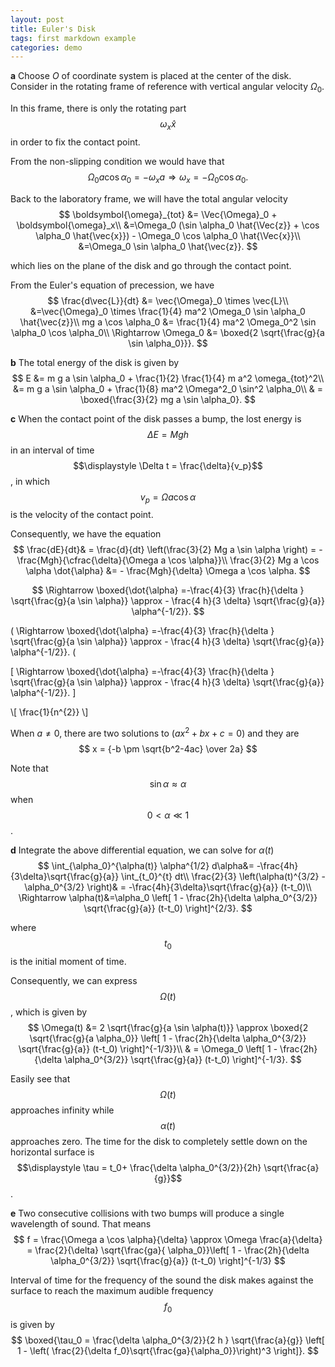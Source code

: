 ```yaml
---
layout: post
title: Euler's Disk
tags: first markdown example
categories: demo
---
```


 <script type="text/x-mathjax-config">
    MathJax.Hub.Config({
      tex2jax: {
        skipTags: ['script', 'noscript', 'style', 'textarea', 'pre'],
        inlineMath: [['$','$']]
      }
    });
  </script>
  <script src="https://cdn.mathjax.org/mathjax/latest/MathJax.js?config=TeX-AMS-MML_HTMLorMML" type="text/javascript"></script>



**a** Choose $O$ of coordinate system is placed at the center of the disk. Consider in the rotating frame of reference with vertical angular velocity $\Omega_0$.

In this frame, there is only the rotating part $$\omega_x \hat{x}$$ in order to fix the contact point. 

From the non-slipping condition we would have that
$$
    \Omega_0 a \cos \alpha_0 = - \omega_x a \Rightarrow \omega_x = -\Omega_0 \cos \alpha_0.
$$

Back to the laboratory frame, we will have the total angular velocity
$$
        \boldsymbol{\omega}_{tot} &= \Vec{\Omega}_0 + \boldsymbol{\omega}_x\\
        &=\Omega_0 (\sin \alpha_0 \hat{\Vec{z}} + \cos \alpha_0 \hat{\vec{x}}) - \Omega_0 \cos \alpha_0 \hat{\Vec{x}}\\
        &=\Omega_0 \sin \alpha_0 \hat{\vec{z}}.
$$

which lies on the plane of the disk and go through the contact point.

From the Euler's equation of precession, we have
$$
    \frac{d\vec{L}}{dt}  &= \vec{\Omega}_0 \times \vec{L}\\
    &=\vec{\Omega}_0 \times \frac{1}{4} ma^2 \Omega_0 \sin \alpha_0 \hat{\vec{z}}\\
    mg a \cos \alpha_0 &= \frac{1}{4} ma^2 \Omega_0^2 \sin \alpha_0 \cos \alpha_0\\
\Rightarrow \Omega_0 &= \boxed{2 \sqrt{\frac{g}{a \sin \alpha_0}}}.
$$

**b** The total energy of the disk is given by 
$$
        E &= m g a \sin \alpha_0 + \frac{1}{2} \frac{1}{4} m a^2 \omega_{tot}^2\\
        &=  m g a \sin \alpha_0 + \frac{1}{8} ma^2 \Omega^2_0 \sin^2 \alpha_0\\
        & = \boxed{\frac{3}{2} mg a \sin \alpha_0}.
$$

**c** When the contact point of the disk passes a bump, the lost energy is $$ \Delta E = M g h $$ in an interval of time $$\displaystyle \Delta t = \frac{\delta}{v_p}$$, in which $$v_p = \Omega a \cos \alpha$$ is the velocity of the contact point.

Consequently, we have the equation
$$
     \frac{dE}{dt}& = \frac{d}{dt} \left(\frac{3}{2} Mg a \sin \alpha \right) = - \frac{Mgh}{\cfrac{\delta}{\Omega a \cos \alpha}}\\
    \frac{3}{2} Mg a \cos \alpha \dot{\alpha} &= - \frac{Mgh}{\delta} \Omega a \cos \alpha.
$$

$$
         \Rightarrow \boxed{\dot{\alpha} =-\frac{4}{3} \frac{h}{\delta } \sqrt{\frac{g}{a \sin \alpha}} \approx - \frac{4 h}{3 \delta} \sqrt{\frac{g}{a}} \alpha^{-1/2}}. 
$$

\(
         \Rightarrow \boxed{\dot{\alpha} =-\frac{4}{3} \frac{h}{\delta } \sqrt{\frac{g}{a \sin \alpha}} \approx - \frac{4 h}{3 \delta} \sqrt{\frac{g}{a}} \alpha^{-1/2}}. 
\(

\[
         \Rightarrow \boxed{\dot{\alpha} =-\frac{4}{3} \frac{h}{\delta } \sqrt{\frac{g}{a \sin \alpha}} \approx - \frac{4 h}{3 \delta} \sqrt{\frac{g}{a}} \alpha^{-1/2}}. 
\]

\\[ \frac{1}{n^{2}} \\]

When $a \ne 0$, there are two solutions to $(ax^2 + bx + c = 0)$ and they are 
$$ x = {-b \pm \sqrt{b^2-4ac} \over 2a} $$

Note that $$\sin \alpha \approx \alpha$$ when $$0<\alpha \ll 1$$.



**d** Integrate the above differential equation, we can solve for $\alpha (t)$
$$
       \int_{\alpha_0}^{\alpha(t)} \alpha^{1/2} d\alpha&= -\frac{4h}{3\delta}\sqrt{\frac{g}{a}} \int_{t_0}^{t} dt\\
       \frac{2}{3} \left(\alpha(t)^{3/2} - \alpha_0^{3/2} \right)& = -\frac{4h}{3\delta}\sqrt{\frac{g}{a}} (t-t_0)\\
       \Rightarrow \alpha(t)&=\alpha_0 \left[ 1 - \frac{2h}{\delta \alpha_0^{3/2}} \sqrt{\frac{g}{a}} (t-t_0) \right]^{2/3}.
$$

where $$t_0$$ is the initial moment of time.

Consequently, we can express $$\Omega(t)$$, which is given by
$$
        \Omega(t) &= 2 \sqrt{\frac{g}{a \sin \alpha(t)}} \approx \boxed{2 \sqrt{\frac{g}{a \alpha_0}} \left[ 1 - \frac{2h}{\delta \alpha_0^{3/2}} \sqrt{\frac{g}{a}} (t-t_0) \right]^{-1/3}}\\
        & = \Omega_0 \left[ 1 - \frac{2h}{\delta \alpha_0^{3/2}} \sqrt{\frac{g}{a}} (t-t_0) \right]^{-1/3}.
$$

Easily see that $$\Omega(t)$$ approaches infinity while $$\alpha(t)$$ approaches zero. The time for the disk to completely settle down on the horizontal surface is $$\displaystyle \tau = t_0+ \frac{\delta \alpha_0^{3/2}}{2h} \sqrt{\frac{a}{g}}$$.


**e** Two consecutive collisions with two bumps will produce a single wavelength of sound. That means
$$
 f = \frac{\Omega a \cos \alpha}{\delta} \approx \Omega \frac{a}{\delta} =  \frac{2}{\delta} \sqrt{\frac{ga}{ \alpha_0}}\left[ 1 - \frac{2h}{\delta \alpha_0^{3/2}} \sqrt{\frac{g}{a}} (t-t_0) \right]^{-1/3}
$$

Interval of time for the frequency of the sound the disk makes
against the surface to reach the maximum audible frequency $$f_0$$ is given by
$$
    \boxed{\tau_0 = \frac{\delta \alpha_0^{3/2}}{2 h } \sqrt{\frac{a}{g}} \left[ 1 - \left( \frac{2}{\delta f_0}\sqrt{\frac{ga}{\alpha_0}}\right)^3 \right]}.
$$
